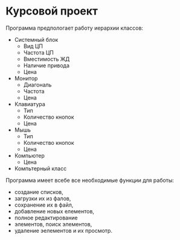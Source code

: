 # Курсовой проект
Программа предпологает работу иерархии классов:
* Системный блок
	- Вид ЦП
	- Частота ЦП
	- Вместимость ЖД
	- Наличие привода
	- Цена
* Монитор
	- Диагональ
	- Частота
	- Цена
* Клавиатура
	- Тип
	- Количество кнопок
	- Цена
* Мышь
	- Тип
	- Количество кнопок
	- Цена
* Компьютер
	- Цена
* Компьтерный класс

Программа имеет всебе все необходимые функции для работы: 
* создание списков, 
* загрузки их из фалов, 
* сохранение их в файл, 
* добавление новых елементов, 
* полное редактирование
* элементов, поиск элементов, 
* удаление эелементов и их просмотр.

